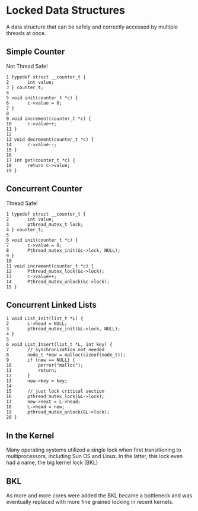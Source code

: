 # Locked Data Structures

A data structure that can be safely and correctly accessed by multiple
threads at once.

## Simple Counter

Not Thread Safe!

    1 typedef struct __counter_t {
    2       int value;
    3 } counter_t;
    4
    5 void init(counter_t *c) {
    6       c->value = 0;
    7 }
    8
    9 void increment(counter_t *c) {
    10      c->value++;
    11 }
    12
    13 void decrement(counter_t *c) {
    14      c->value--;
    15 }
    16
    17 int get(counter_t *c) {
    18      return c->value;
    19 }

## Concurrent Counter

Thread Safe!

    1 typedef struct __counter_t {
    2       int value;
    3       pthread_mutex_t lock;
    4 } counter_t;
    5
    6 void init(counter_t *c) {
    7       c->value = 0;
    8       Pthread_mutex_init(&c->lock, NULL);
    9 }
    10
    11 void increment(counter_t *c) {
    12      Pthread_mutex_lock(&c->lock);
    13      c->value++;
    14      Pthread_mutex_unlock(&c->lock);
    15 }

## Concurrent Linked Lists

    1 void List_Init(list_t *L) {
    2       L->head = NULL;
    3       pthread_mutex_init(&L->lock, NULL);
    4 }
    5
    6 void List_Insert(list_t *L, int key) {
    7       // synchronization not needed
    8       node_t *new = malloc(sizeof(node_t));
    9       if (new == NULL) {
    10          perror("malloc");
    11          return;
    12      }
    13      new->key = key;
    14
    15      // just lock critical section
    16      pthread_mutex_lock(&L->lock);
    17      new->next = L->head;
    18      L->head = new;
    19      pthread_mutex_unlock(&L->lock);
    20 }

## In the Kernel

Many operating systems utilized a single lock when first transitioning
to multiprocessors, including Sun OS and Linux. In the latter, this lock
even had a name, the big kernel lock (BKL)

## BKL

As more and more cores were added the BKL became a bottleneck and was
eventually replaced with more fine grained locking in recent kernels.
